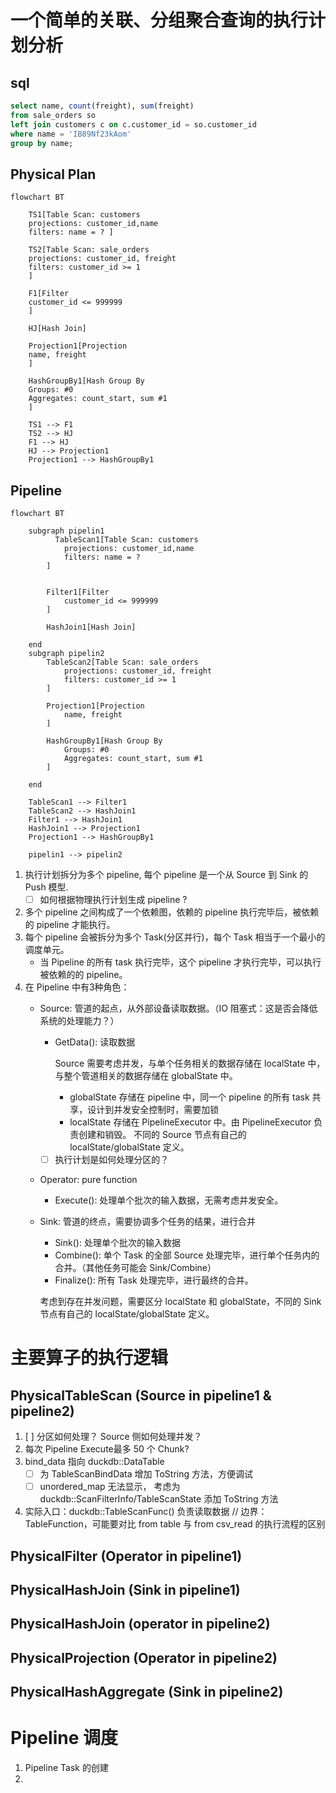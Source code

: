 # 一个简单的关联、分组聚合查询的执行计划分析

## sql
```sql
select name, count(freight), sum(freight) 
from sale_orders so 
left join customers c on c.customer_id = so.customer_id 
where name = 'IB89Nf23kAom' 
group by name;
```

## Physical Plan

```mermaid
flowchart BT
    
    TS1[Table Scan: customers
    projections: customer_id,name
    filters: name = ? ]

    TS2[Table Scan: sale_orders
    projections: customer_id, freight
    filters: customer_id >= 1
    ]
    
    F1[Filter
    customer_id <= 999999
    ]

    HJ[Hash Join]
    
    Projection1[Projection
    name, freight
    ]

    HashGroupBy1[Hash Group By
    Groups: #0
    Aggregates: count_start, sum #1
    ]

    TS1 --> F1
    TS2 --> HJ
    F1 --> HJ
    HJ --> Projection1
    Projection1 --> HashGroupBy1
```

## Pipeline

```mermaid
flowchart BT
    
    subgraph pipelin1
          TableScan1[Table Scan: customers
            projections: customer_id,name
            filters: name = ? 
        ]

           
        Filter1[Filter
            customer_id <= 999999
        ]

        HashJoin1[Hash Join]

    end 
    subgraph pipelin2
        TableScan2[Table Scan: sale_orders
            projections: customer_id, freight
            filters: customer_id >= 1
        ]

        Projection1[Projection
            name, freight
        ]

        HashGroupBy1[Hash Group By
            Groups: #0
            Aggregates: count_start, sum #1
        ]

    end
    
    TableScan1 --> Filter1
    TableScan2 --> HashJoin1
    Filter1 --> HashJoin1
    HashJoin1 --> Projection1
    Projection1 --> HashGroupBy1

    pipelin1 --> pipelin2
```

1. 执行计划拆分为多个 pipeline, 每个 pipeline 是一个从 Source 到 Sink 的 Push 模型.
   - [ ] 如何根据物理执行计划生成 pipeline ?
2. 多个 pipeline 之间构成了一个依赖图，依赖的 pipeline 执行完毕后，被依赖的 pipeline 才能执行。
3. 每个 pipeline 会被拆分为多个 Task(分区并行)，每个 Task 相当于一个最小的调度单元。
   - 当 Pipeline 的所有 task 执行完毕，这个 pipeline 才执行完毕，可以执行被依赖的的 pipeline。
4. 在 Pipeline 中有3种角色：
   - Source: 管道的起点，从外部设备读取数据。（IO 阻塞式：这是否会降低系统的处理能力？）
     - GetData(): 读取数据
     
        Source 需要考虑并发，与单个任务相关的数据存储在 localState 中，与整个管道相关的数据存储在 globalState 中。
        - globalState 存储在 pipeline 中，同一个 pipeline 的所有 task 共享，设计到并发安全控制时，需要加锁
        - localState 存储在 PipelineExecutor 中。由 PipelineExecutor 负责创建和销毁。
        不同的 Source 节点有自己的 localState/globalState 定义。
     
     -[ ] 执行计划是如何处理分区的？
     
   - Operator: pure function
     - Execute(): 处理单个批次的输入数据，无需考虑并发安全。
     
   - Sink: 管道的终点，需要协调多个任务的结果，进行合并
     - Sink(): 处理单个批次的输入数据
     - Combine(): 单个 Task 的全部 Source 处理完毕，进行单个任务内的合并。（其他任务可能会 Sink/Combine）
     - Finalize(): 所有 Task 处理完毕，进行最终的合并。
     
     考虑到存在并发问题，需要区分 localState 和 globalState，不同的 Sink 节点有自己的 localState/globalState 定义。

# 主要算子的执行逻辑

## PhysicalTableScan (Source in pipeline1 & pipeline2)

1. [ ] 分区如何处理？ Source 侧如何处理并发？
2. 每次 Pipeline Execute最多 50 个 Chunk?
3. bind_data 指向 duckdb::DataTable 
   - [ ] 为 TableScanBindData 增加 ToString 方法，方便调试
   - [ ] unordered_map 无法显示， 考虑为 duckdb::ScanFilterInfo/TableScanState 添加 ToString 方法
4. 实际入口：duckdb::TableScanFunc() 负责读取数据
   // 边界：TableFunction，可能要对比 from table 与 from csv_read 的执行流程的区别 

## PhysicalFilter (Operator in pipeline1)

## PhysicalHashJoin (Sink in pipeline1)

## PhysicalHashJoin (operator in pipeline2)

## PhysicalProjection (Operator in pipeline2)

## PhysicalHashAggregate (Sink in pipeline2)


# Pipeline 调度
1. Pipeline Task 的创建
2. 
